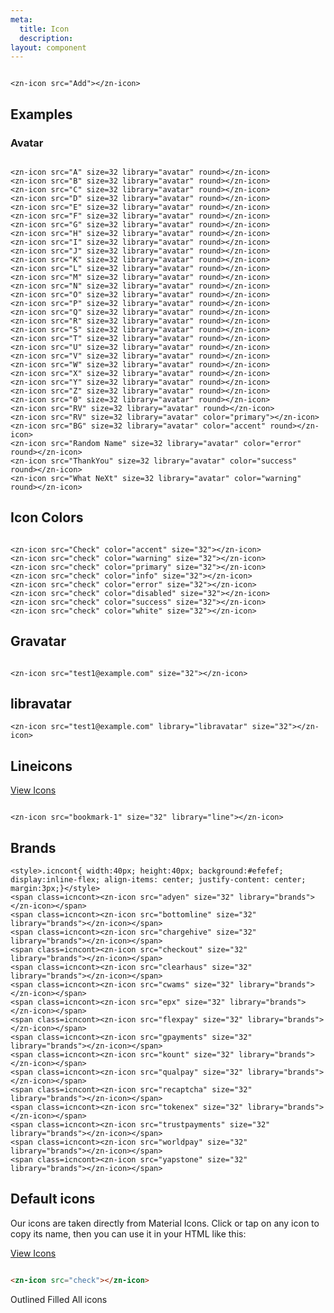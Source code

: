```yaml
---
meta:
  title: Icon
  description:
layout: component
---
```


```html:preview

<zn-icon src="Add"></zn-icon>
```

## Examples

### Avatar

```html:preview

<zn-icon src="A" size=32 library="avatar" round></zn-icon>
<zn-icon src="B" size=32 library="avatar" round></zn-icon>
<zn-icon src="C" size=32 library="avatar" round></zn-icon>
<zn-icon src="D" size=32 library="avatar" round></zn-icon>
<zn-icon src="E" size=32 library="avatar" round></zn-icon>
<zn-icon src="F" size=32 library="avatar" round></zn-icon>
<zn-icon src="G" size=32 library="avatar" round></zn-icon>
<zn-icon src="H" size=32 library="avatar" round></zn-icon>
<zn-icon src="I" size=32 library="avatar" round></zn-icon>
<zn-icon src="J" size=32 library="avatar" round></zn-icon>
<zn-icon src="K" size=32 library="avatar" round></zn-icon>
<zn-icon src="L" size=32 library="avatar" round></zn-icon>
<zn-icon src="M" size=32 library="avatar" round></zn-icon>
<zn-icon src="N" size=32 library="avatar" round></zn-icon>
<zn-icon src="O" size=32 library="avatar" round></zn-icon>
<zn-icon src="P" size=32 library="avatar" round></zn-icon>
<zn-icon src="Q" size=32 library="avatar" round></zn-icon>
<zn-icon src="R" size=32 library="avatar" round></zn-icon>
<zn-icon src="S" size=32 library="avatar" round></zn-icon>
<zn-icon src="T" size=32 library="avatar" round></zn-icon>
<zn-icon src="U" size=32 library="avatar" round></zn-icon>
<zn-icon src="V" size=32 library="avatar" round></zn-icon>
<zn-icon src="W" size=32 library="avatar" round></zn-icon>
<zn-icon src="X" size=32 library="avatar" round></zn-icon>
<zn-icon src="Y" size=32 library="avatar" round></zn-icon>
<zn-icon src="Z" size=32 library="avatar" round></zn-icon>
<zn-icon src="0" size=32 library="avatar" round></zn-icon>
<zn-icon src="RV" size=32 library="avatar" round></zn-icon>
<zn-icon src="RV" size=32 library="avatar" color="primary"></zn-icon>
<zn-icon src="BG" size=32 library="avatar" color="accent" round></zn-icon>
<zn-icon src="Random Name" size=32 library="avatar" color="error" round></zn-icon>
<zn-icon src="ThankYou" size=32 library="avatar" color="success" round></zn-icon>
<zn-icon src="What NeXt" size=32 library="avatar" color="warning" round></zn-icon>
```

## Icon Colors

```html:preview

<zn-icon src="Check" color="accent" size="32"></zn-icon>
<zn-icon src="check" color="warning" size="32"></zn-icon>
<zn-icon src="check" color="primary" size="32"></zn-icon>
<zn-icon src="check" color="info" size="32"></zn-icon>
<zn-icon src="check" color="error" size="32"></zn-icon>
<zn-icon src="check" color="disabled" size="32"></zn-icon>
<zn-icon src="check" color="success" size="32"></zn-icon>
<zn-icon src="check" color="white" size="32"></zn-icon>
```

## Gravatar

```html:preview

<zn-icon src="test1@example.com" size="32"></zn-icon>
```

## libravatar

```html:preview
<zn-icon src="test1@example.com" library="libravatar" size="32"></zn-icon>
```

## Lineicons

<a href="https://lineicons.com/" target="_blank">View Icons</a>

```html:preview

<zn-icon src="bookmark-1" size="32" library="line"></zn-icon>
```

## Brands

```html:preview
<style>.icncont{ width:40px; height:40px; background:#efefef; display:inline-flex; align-items: center; justify-content: center; margin:3px;}</style>
<span class=icncont><zn-icon src="adyen" size="32" library="brands"></zn-icon></span>
<span class=icncont><zn-icon src="bottomline" size="32" library="brands"></zn-icon></span>
<span class=icncont><zn-icon src="chargehive" size="32" library="brands"></zn-icon></span>
<span class=icncont><zn-icon src="checkout" size="32" library="brands"></zn-icon></span>
<span class=icncont><zn-icon src="clearhaus" size="32" library="brands"></zn-icon></span>
<span class=icncont><zn-icon src="cwams" size="32" library="brands"></zn-icon></span>
<span class=icncont><zn-icon src="epx" size="32" library="brands"></zn-icon></span>
<span class=icncont><zn-icon src="flexpay" size="32" library="brands"></zn-icon></span>
<span class=icncont><zn-icon src="gpayments" size="32" library="brands"></zn-icon></span>
<span class=icncont><zn-icon src="kount" size="32" library="brands"></zn-icon></span>
<span class=icncont><zn-icon src="qualpay" size="32" library="brands"></zn-icon></span>
<span class=icncont><zn-icon src="recaptcha" size="32" library="brands"></zn-icon></span>
<span class=icncont><zn-icon src="tokenex" size="32" library="brands"></zn-icon></span>
<span class=icncont><zn-icon src="trustpayments" size="32" library="brands"></zn-icon></span>
<span class=icncont><zn-icon src="worldpay" size="32" library="brands"></zn-icon></span>
<span class=icncont><zn-icon src="yapstone" size="32" library="brands"></zn-icon></span>
```

## Default  icons

Our icons are taken directly from Material Icons. Click or tap on any icon to copy its name, then you can use it in
your HTML like this:

<a href="https://fonts.google.com/icons?selected=Material+Symbols+Outlined" target="_blank">View Icons</a>

```html

<zn-icon src="check"></zn-icon>
```

<div class="icon-search">
  <div class="icon-search-controls">
    <zn-input placeholder="Search Icons" clearable>
      <zn-icon slot="prefix" src="search"></zn-icon>
    </zn-input>
    <zn-select value="outline">
      <zn-option value="outline">Outlined</zn-option>
      <zn-option value="fill">Filled</zn-option>
      <zn-option value="all">All icons</zn-option>
    </zn-select>
  </div>
  <div class="icon-list"></div>
  <input type="text" class="icon-copy-input" aria-hidden="true" tabindex="-1">
</div>


<!-- Supporting scripts and styles for the search utility -->
<script>
  function wrapWithTooltip(item) {
    const tooltip = document.createElement('zn-tooltip');
    tooltip.content = item.getAttribute('data-name');

    // Close open tooltips
    document.querySelectorAll('.icon-list zn-tooltip[open]').forEach(tooltip => tooltip.hide());

    // Wrap it with a tooltip and trick it into showing up
    item.parentNode.insertBefore(tooltip, item);
    tooltip.appendChild(item);
    requestAnimationFrame(() => tooltip.dispatchEvent(new MouseEvent('mouseover')));
  }

  fetch('{{ assetUrl('icons.json') }}')
    .then(res => res.json())
    .then(icons => {
      const container = document.querySelector('.icon-search');
      const input = container.querySelector('zn-input');
      const select = container.querySelector('zn-select');
      const copyInput = container.querySelector('.icon-copy-input');
      const loader = container.querySelector('.icon-loader');
      const list = container.querySelector('.icon-list');
      const queue = [];
      let inputTimeout

      // Generate icons
      icons.icons.map(i => {
        const item = document.createElement('div');
        item.classList.add('icon-list-item');
        item.setAttribute('data-name', i.name);
        item.setAttribute('data-terms', [i.name, i.title, ...(i.tags || []), ...(i.categories || [])].join(' '));
        item.innerHTML = `
          <zn-icon src="${i.name.replace(' ', '_')}" size="32"></zn-icon>
        `;
        list.appendChild(item);

        // Wrap it with a tooltip the first time the mouse lands on it. We do this instead of baking them into the DOM
        item.addEventListener('mouseover', () => wrapWithTooltip(item), { once: true });

        // Copy on click
        item.addEventListener('click', () => {
          const tooltip = item.closest('zn-tooltip');
          copyInput.value = i.name;
          copyInput.select();
          document.execCommand('copy');

          if (tooltip) {
            tooltip.content = 'Copied!';
            setTimeout(() => tooltip.content = i.name, 1000);
          }
        });
      });

      // Filter as the user types
      input.addEventListener('zn-input', () => {
        clearTimeout(inputTimeout);
        inputTimeout = setTimeout(() => {
          [...list.querySelectorAll('.icon-list-item')].map(item => {
            const filter = input.value.toLowerCase();
            if (filter === '') {
              item.hidden = false;
            } else {
              const terms = item.getAttribute('data-terms').toLowerCase();
              item.hidden = terms.indexOf(filter) < 0;
            }
          });
        }, 250);
      });

      // Sort by type and remember preference
      const iconType = sessionStorage.getItem('zn-icon:type') || 'outline';
      select.value = iconType;
      list.setAttribute('data-type', select.value);
      select.addEventListener('zn-change', () => {
        list.setAttribute('data-type', select.value);
        sessionStorage.setItem('zn-icon:type', select.value);
      });
    });
</script>

<style>
  .icon-search {
    border: solid 1px var(--zn-panel-border-color);
    border-radius: var(--zn-border-radius-medium);
    padding: var(--zn-spacing-medium);
  }

  .icon-search [hidden] {
    display: none;
  }

  .icon-search-controls {
    display: flex;
  }

  .icon-search-controls zn-input {
    flex: 1 1 auto;
  }

  .icon-search-controls zn-select {
    width: 10rem;
    flex: 0 0 auto;
    margin-left: 1rem;
  }

  .icon-loader {
    display: flex;
    align-items: center;
    justify-content: center;
    min-height: 30vh;
  }

  .icon-list {
    display: grid;
    grid-template-columns: repeat(12, 1fr);
    position: relative;
    margin-top: 1rem;
  }

  .icon-loader[hidden],
  .icon-list[hidden] {
    display: none;
  }

  .icon-list-item {
    display: inline-flex;
    align-items: center;
    justify-content: center;
    border-radius: var(--zn-border-radius-medium);
    font-size: 24px;
    width: 2em;
    height: 2em;
    margin: 0 auto;
    cursor: copy;
    transition: var(--zn-transition-medium) all;
  }

  .icon-list-item:hover {
    background-color: var(--zn-color-primary-50);
    color: var(--zn-color-primary-600);
  }

  .icon-list[data-type="outline"] .icon-list-item[data-name$="-fill"] {
    display: none;
  }

  .icon-list[data-type="fill"] .icon-list-item:not([data-name$="-fill"]) {
    display: none;
  }

  .icon-copy-input {
    position: absolute;
    opacity: 0;
    pointer-events: none;
  }

  @media screen and (max-width: 1000px) {
    .icon-list {
      grid-template-columns: repeat(8, 1fr);
    }

    .icon-list-item {
      font-size: 20px;
    }

    .icon-search-controls {
      display: block;
    }

    .icon-search-controls zn-select {
      width: auto;
      margin: 1rem 0 0 0;
    }
  }

  @media screen and (max-width: 500px) {
    .icon-list {
      grid-template-columns: repeat(4, 1fr);
    }
  }
</style>